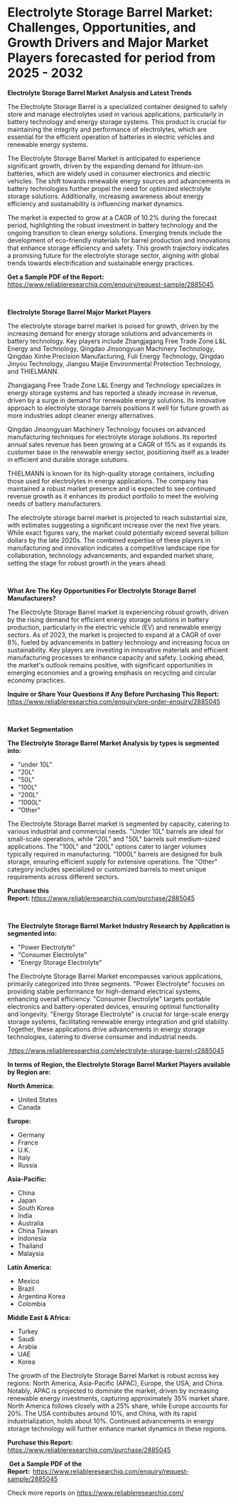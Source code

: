 <p><h1>Electrolyte Storage Barrel Market: Challenges, Opportunities, and Growth Drivers and Major Market Players forecasted for period from 2025 - 2032</h1></p><p><strong>Electrolyte Storage Barrel Market Analysis and Latest Trends</strong></p>
<p><p>The Electrolyte Storage Barrel is a specialized container designed to safely store and manage electrolytes used in various applications, particularly in battery technology and energy storage systems. This product is crucial for maintaining the integrity and performance of electrolytes, which are essential for the efficient operation of batteries in electric vehicles and renewable energy systems.</p><p>The Electrolyte Storage Barrel Market is anticipated to experience significant growth, driven by the expanding demand for lithium-ion batteries, which are widely used in consumer electronics and electric vehicles. The shift towards renewable energy sources and advancements in battery technologies further propel the need for optimized electrolyte storage solutions. Additionally, increasing awareness about energy efficiency and sustainability is influencing market dynamics.</p><p>The market is expected to grow at a CAGR of 10.2% during the forecast period, highlighting the robust investment in battery technology and the ongoing transition to clean energy solutions. Emerging trends include the development of eco-friendly materials for barrel production and innovations that enhance storage efficiency and safety. This growth trajectory indicates a promising future for the electrolyte storage sector, aligning with global trends towards electrification and sustainable energy practices.</p></p>
<p><strong>Get a Sample PDF of the Report:&nbsp;</strong> <a href="https://www.reliableresearchiq.com/enquiry/request-sample/2885045?utm_campaign=3347&utm_medium=2&utm_source=Github&utm_content=ia&utm_term=13032025&utm_id=electrolyte-storage-barrel">https://www.reliableresearchiq.com/enquiry/request-sample/2885045</a></p>
<p>&nbsp;</p>
<p><strong>Electrolyte Storage Barrel Major Market Players</strong></p>
<p><p>The electrolyte storage barrel market is poised for growth, driven by the increasing demand for energy storage solutions and advancements in battery technology. Key players include Zhangjagang Free Trade Zone L&L Energy and Technology, Qingdao Jinsongyuan Machinery Technology, Qingdao Xinhe Precision Manufacturing, Fuli Energy Technology, Qingdao Jinyou Technology, Jiangsu Maijie Environmental Protection Technology, and THIELMANN.</p><p>Zhangjagang Free Trade Zone L&L Energy and Technology specializes in energy storage systems and has reported a steady increase in revenue, driven by a surge in demand for renewable energy solutions. Its innovative approach to electrolyte storage barrels positions it well for future growth as more industries adopt cleaner energy alternatives.</p><p>Qingdao Jinsongyuan Machinery Technology focuses on advanced manufacturing techniques for electrolyte storage solutions. Its reported annual sales revenue has been growing at a CAGR of 15% as it expands its customer base in the renewable energy sector, positioning itself as a leader in efficient and durable storage solutions.</p><p>THIELMANN is known for its high-quality storage containers, including those used for electrolytes in energy applications. The company has maintained a robust market presence and is expected to see continued revenue growth as it enhances its product portfolio to meet the evolving needs of battery manufacturers.</p><p>The electrolyte storage barrel market is projected to reach substantial size, with estimates suggesting a significant increase over the next five years. While exact figures vary, the market could potentially exceed several billion dollars by the late 2020s. The combined expertise of these players in manufacturing and innovation indicates a competitive landscape ripe for collaboration, technology advancements, and expanded market share, setting the stage for robust growth in the years ahead.</p></p>
<p>&nbsp;</p>
<p><strong>What Are The Key Opportunities For Electrolyte Storage Barrel Manufacturers?</strong></p>
<p><p>The Electrolyte Storage Barrel market is experiencing robust growth, driven by the rising demand for efficient energy storage solutions in battery production, particularly in the electric vehicle (EV) and renewable energy sectors. As of 2023, the market is projected to expand at a CAGR of over 8%, fueled by advancements in battery technology and increasing focus on sustainability. Key players are investing in innovative materials and efficient manufacturing processes to enhance capacity and safety. Looking ahead, the market's outlook remains positive, with significant opportunities in emerging economies and a growing emphasis on recycling and circular economy practices.</p></p>
<p><strong>Inquire or Share Your Questions If Any Before Purchasing This Report:</strong> <a href="https://www.reliableresearchiq.com/enquiry/pre-order-enquiry/2885045?utm_campaign=3347&utm_medium=2&utm_source=Github&utm_content=ia&utm_term=13032025&utm_id=electrolyte-storage-barrel">https://www.reliableresearchiq.com/enquiry/pre-order-enquiry/2885045</a></p>
<p>&nbsp;</p>
<p><strong>Market Segmentation</strong></p>
<p><strong>The Electrolyte Storage Barrel Market Analysis by types is segmented into:</strong></p>
<p><ul><li>"under 10L"</li><li>"20L"</li><li>"50L"</li><li>"100L"</li><li>"200L"</li><li>"1000L"</li><li>"Other"</li></ul></p>
<p><p>The Electrolyte Storage Barrel market is segmented by capacity, catering to various industrial and commercial needs. "Under 10L" barrels are ideal for small-scale operations, while "20L" and "50L" barrels suit medium-sized applications. The "100L" and "200L" options cater to larger volumes typically required in manufacturing. "1000L" barrels are designed for bulk storage, ensuring efficient supply for extensive operations. The "Other" category includes specialized or customized barrels to meet unique requirements across different sectors.</p></p>
<p><strong>Purchase this Report:&nbsp;</strong><a href="https://www.reliableresearchiq.com/purchase/2885045?utm_campaign=3347&utm_medium=2&utm_source=Github&utm_content=ia&utm_term=13032025&utm_id=electrolyte-storage-barrel">https://www.reliableresearchiq.com/purchase/2885045</a></p>
<p>&nbsp;</p>
<p><strong>The Electrolyte Storage Barrel Market Industry Research by Application is segmented into:</strong></p>
<p><ul><li>"Power Electrolyte"</li><li>"Consumer Electrolyte"</li><li>"Energy Storage Electrolyte"</li></ul></p>
<p><p>The Electrolyte Storage Barrel Market encompasses various applications, primarily categorized into three segments. "Power Electrolyte" focuses on providing stable performance for high-demand electrical systems, enhancing overall efficiency. "Consumer Electrolyte" targets portable electronics and battery-operated devices, ensuring optimal functionality and longevity. "Energy Storage Electrolyte" is crucial for large-scale energy storage systems, facilitating renewable energy integration and grid stability. Together, these applications drive advancements in energy storage technologies, catering to diverse consumer and industrial needs.</p></p>
<p><a href="https://www.reliableresearchiq.com/electrolyte-storage-barrel-r2885045?utm_campaign=3347&utm_medium=2&utm_source=Github&utm_content=ia&utm_term=13032025&utm_id=electrolyte-storage-barrel">&nbsp;https://www.reliableresearchiq.com/electrolyte-storage-barrel-r2885045</a></p>
<p><strong>In terms of Region, the Electrolyte Storage Barrel Market Players available by Region are:</strong></p>
<p>
    <p> <strong> North America: </strong>
        <ul>
            <li>United States</li>
            <li>Canada</li>
        </ul>
        </p> 
    <p> <strong> Europe: </strong>
        <ul>
            <li>Germany</li>
            <li>France</li>
            <li>U.K.</li>
            <li>Italy</li>
            <li>Russia</li>
        </ul>
        </p> 
    <p> <strong> Asia-Pacific: </strong>
        <ul>
            <li>China</li>
            <li>Japan</li>
            <li>South Korea</li>
            <li>India</li>
            <li>Australia</li>
            <li>China Taiwan</li>
            <li>Indonesia</li>
            <li>Thailand</li>
            <li>Malaysia</li>
        </ul>
        </p> 
    <p> <strong> Latin America: </strong>
        <ul>
            <li>Mexico</li>
            <li>Brazil</li>
            <li>Argentina Korea</li>
            <li>Colombia</li>
        </ul>
        </p> 
    <p> <strong> Middle East & Africa: </strong>
        <ul>
            <li>Turkey</li>
            <li>Saudi</li>
            <li>Arabia</li>
            <li>UAE</li>
            <li>Korea</li>
        </ul>
    </p>
    </p>
<p><p>The growth of the Electrolyte Storage Barrel Market is robust across key regions: North America, Asia-Pacific (APAC), Europe, the USA, and China. Notably, APAC is projected to dominate the market, driven by increasing renewable energy investments, capturing approximately 35% market share. North America follows closely with a 25% share, while Europe accounts for 20%. The USA contributes around 10%, and China, with its rapid industrialization, holds about 10%. Continued advancements in energy storage technology will further enhance market dynamics in these regions.</p></p>
<p><strong>Purchase this Report: </strong><a href="https://www.reliableresearchiq.com/purchase/2885045?utm_campaign=3347&utm_medium=2&utm_source=Github&utm_content=ia&utm_term=13032025&utm_id=electrolyte-storage-barrel">https://www.reliableresearchiq.com/purchase/2885045</a></p>
<p>&nbsp;<strong>Get a Sample PDF of the Report:&nbsp;&nbsp;</strong><a href="https://www.reliableresearchiq.com/enquiry/request-sample/2885045?utm_campaign=3347&utm_medium=2&utm_source=Github&utm_content=ia&utm_term=13032025&utm_id=electrolyte-storage-barrel">https://www.reliableresearchiq.com/enquiry/request-sample/2885045</a></p>
<p><strong></strong></p>
<p>Check more reports on <a href="https://www.reliableresearchiq.com/?utm_campaign=3347&utm_medium=2&utm_source=Github&utm_content=ia&utm_term=13032025&utm_id=electrolyte-storage-barrel">https://www.reliableresearchiq.com/</a></p>
